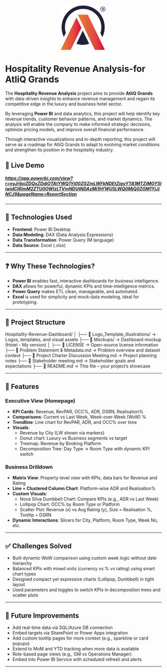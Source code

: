 <p align="center">
  <img src="https://github.com/NISSAN40499/Hospitality-Revenue-Analysis-for-AtliQ-Grands/blob/main/Logo%20%7C%20Template%20%7C%20Illustrations/AtliQ%20Grand.png" width="150">
</p>

# Hospitality Revenue Analysis-for AtliQ Grands

The **Hospitality Revenue Analysis** project aims to provide **AtliQ Grands** with data-driven insights to enhance revenue management and regain its competitive edge in the luxury and business hotel sector.  

By leveraging **Power BI** and data analytics, this project will help identify key revenue trends, customer behavior patterns, and market dynamics. The analysis will enable the company to make informed strategic decisions, optimize pricing models, and improve overall financial performance.  

Through interactive visualizations and in-depth reporting, this project will serve as a roadmap for AtliQ Grands to adapt to evolving market conditions and strengthen its position in the hospitality industry.  

## 🔗 Live Demo
##### https://app.powerbi.com/view?r=eyJrIjoiZDQxZDdiOTAtYWQ1Yi00ZGZmLWFkNDEtZjgyYTA1MTZiMGY5IiwidCI6ImM2ZTU0OWIzLTVmNDUtNDAzMi1hYWU5LWQ0MjQ0ZGM1YjJjNCJ9&pageName=ReportSection

---

## 🧰 Technologies Used

- **Frontend**: Power BI Desktop  
- **Data Modeling**: DAX (Data Analysis Expressions)  
- **Data Transformation**: Power Query (M language)  
- **Data Source**: Excel (.xlsx)

---

## ❓ Why These Technologies?

- **Power BI** enables fast, interactive dashboards for business intelligence.
- **DAX** allows for powerful, dynamic KPIs and time-intelligence metrics.
- **Power Query** makes ETL clean, manageable, and automated.
- **Excel** is used for simplicity and mock-data modeling, ideal for prototyping.

---

## 📁 Project Structure

Hospitality-Revenue-Dashboard/
│
├── 📁 Logo_Template_Illustrations/   → Logos, templates, and visual assets
├── 📁 Mockups/                       → Dashboard mockup (Hotel - My version)
│
├── 📄 LICENSE                        → Open-source license information
├── 📄 Problem Statement & Metadata.md  → Problem overview and dataset context
├── 📄 Project Charter Discussion Meeting.md → Project planning notes
├── 📄 Stakeholder meeting.md         → Stakeholder goals and expectations
├── 📄 README.md                      → This file – your project’s showcase


---

## 🌟 Features

### Executive View (Homepage)
- **KPI Cards**: Revenue, RevPAR, OCC%, ADR, DSRN, Realisation%
- **Comparisons**: Current vs Last Week, Week-over-Week (WoW) %
- **Trendline**: Line chart for RevPAR, ADR, and OCC% over time
- **Visuals**:
  - Revenue by City (LW shown via markers)
  - Donut chart: Luxury vs Business segments vs target
  - Treemap: Revenue by Booking Platform
  - Decomposition Tree: Day Type → Room Type with dynamic KPI switch

### Business Drilldown
- **Matrix View**: Property-level view with KPIs, data bars for Revenue and Rating
- **Line + Clustered Column Chart**: Platform-wise ADR and Realisation%
- **Custom Visuals**:
  - Nova Silva Dumbbell Chart: Compare KPIs (e.g., ADR vs Last Week)
  - Lollipop Chart: OCC% by Room Type or Platform
  - Scatter Plot: Revenue (x) vs Avg Rating (y), Size = Realisation %, Tooltip = DSRN
- **Dynamic Interactions**: Slicers for City, Platform, Room Type, Week No, etc.

---

## ✅ Challenges Solved

- Built dynamic WoW comparison using custom week logic without date hierarchy
- Balanced KPIs with mixed units (currency vs % vs rating) using smart chart types
- Designed compact yet expressive charts (Lollipop, Dumbbell) in tight layout
- Used parameters and toggles to switch KPIs in decomposition trees and scatter plots

---

## 🔮 Future Improvements

- Add real-time data via SQL/Azure DB connection  
- Embed targets via SharePoint or Power Apps integration  
- Add custom tooltip pages for more context (e.g., sparkline or card popups)  
- Extend to MoM and YTD tracking when more data is available  
- Role-based page views (e.g., GM vs Operations Manager)  
- Embed into Power BI Service with scheduled refresh and alerts  

---

